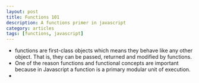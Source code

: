 ```yaml
---
layout: post
title: Functions 101
description: A functions primer in javascript
category: articles
tags: [functions, javascript]
---
```


- functions are first-class objects which means they behave like any other object. That is, they can be passed, returned and modified by functions.
- One of the reason functions and functional concepts are important because in Javascript a function is a primary modular unit of execution.
-
